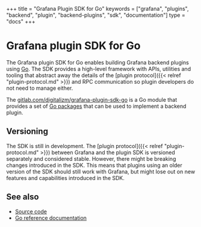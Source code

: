 +++
title = "Grafana Plugin SDK for Go"
keywords = ["grafana", "plugins", "backend", "plugin", "backend-plugins", "sdk", "documentation"]
type = "docs"
+++

# Grafana plugin SDK for Go

The Grafana plugin SDK for Go enables building Grafana backend plugins using [Go](https://golang.org/). The SDK provides a high-level framework with APIs, utilities and tooling that abstract away the details of the [plugin protocol]({{< relref "plugin-protocol.md" >}}) and RPC communication so plugin developers do not need to manage either.

The [gitlab.com/digitalizm/grafana-plugin-sdk-go](https://pkg.go.dev/mod/gitlab.com/digitalizm/grafana-plugin-sdk-go?tab=overview) is a Go module that provides a set of [Go packages](https://pkg.go.dev/mod/gitlab.com/digitalizm/grafana-plugin-sdk-go?tab=packages) that can be used to implement a backend plugin.

## Versioning

The SDK is still in development. The [plugin protocol]({{< relref "plugin-protocol.md" >}}) between Grafana and the plugin SDK is versioned separately and considered stable. However, there might be breaking changes introduced in the SDK. This means that plugins using an older version of the SDK should still work with Grafana, but might lose out on new features and capabilities introduced in the SDK.

## See also

- [Source code](https://gitlab.com/digitalizm/grafana-plugin-sdk-go)
- [Go reference documentation](https://pkg.go.dev/gitlab.com/digitalizm/grafana-plugin-sdk-go)
